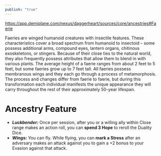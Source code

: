 ```yaml
---
publish: "true"
---
```

https://app.demiplane.com/nexus/daggerheart/sources/core/ancestries#Faerie

Faeries are winged humanoid creatures with insectile features. These characteristics cover a broad spectrum from humanoid to insectoid – some possess additional arms, compound eyes, lantern organs, chitinous exoskeletons, or stingers. Because of their close ties to the natural world, they also frequently possess attributes that allow them to blend in with various plants. The average height of a faerie ranges from about 2 feet to 5 feet, but some faeries grow up to 7 feet tall. All faeries possess membranous wings and they each go through a process of metamorphosis. The process and changes differ from faerie to faerie, but during this transformation each individual manifests the unique appearance they will carry throughout the rest of their approximately 50-year lifespan.
# Ancestry Feature
* ***Luckbender:*** Once per session, after you or a willing ally within Close range makes an action roll, you can **spend 3 Hope** to reroll the Duality Dice.
* ***Wings:*** You can fly. While flying, you can **mark a Stress** after an adversary makes an attack against you to gain a +2 bonus to your Evasion against that attack.

